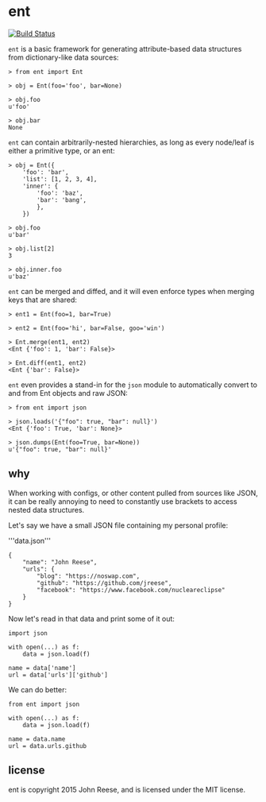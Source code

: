 ent
===

[![Build Status](https://travis-ci.org/jreese/ent.svg?branch=master)](https://travis-ci.org/jreese/ent)


`ent` is a basic framework for generating attribute-based data structures from
dictionary-like data sources:

    > from ent import Ent

    > obj = Ent(foo='foo', bar=None)

    > obj.foo
    u'foo'

    > obj.bar
    None

`ent` can contain arbitrarily-nested hierarchies, as long as every node/leaf
is either a primitive type, or an ent:

    > obj = Ent({
        'foo': 'bar',
        'list': [1, 2, 3, 4],
        'inner': {
            'foo': 'baz',
            'bar': 'bang',
            },
        })

    > obj.foo
    u'bar'

    > obj.list[2]
    3

    > obj.inner.foo
    u'baz'

`ent` can be merged and diffed, and it will even enforce types when merging
keys that are shared:

    > ent1 = Ent(foo=1, bar=True)

    > ent2 = Ent(foo='hi', bar=False, goo='win')

    > Ent.merge(ent1, ent2)
    <Ent {'foo': 1, 'bar': False}>

    > Ent.diff(ent1, ent2)
    <Ent {'bar': False}>

`ent` even provides a stand-in for the `json` module to automatically convert
to and from Ent objects and raw JSON:

    > from ent import json

    > json.loads('{"foo": true, "bar": null}')
    <Ent {'foo': True, 'bar': None}>

    > json.dumps(Ent(foo=True, bar=None))
    u'{"foo": true, "bar": null}'


why
---

When working with configs, or other content pulled from sources like JSON, it
can be really annoying to need to constantly use brackets to access nested
data structures.

Let's say we have a small JSON file containing my personal profile:

'''data.json'''

    {
        "name": "John Reese",
        "urls": {
            "blog": "https://noswap.com",
            "github": "https://github.com/jreese",
            "facebook": "https://www.facebook.com/nucleareclipse"
        }
    }

Now let's read in that data and print some of it out:

    import json

    with open(...) as f:
        data = json.load(f)

    name = data['name']
    url = data['urls']['github']

We can do better:

    from ent import json

    with open(...) as f:
        data = json.load(f)

    name = data.name
    url = data.urls.github


license
-------

ent is copyright 2015 John Reese, and is licensed under the MIT license.
